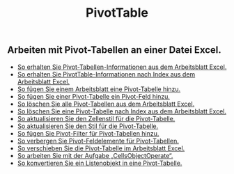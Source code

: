 ﻿---
title: PivotTable
second_title: Aspose.Cells Cloud Documen
type: docs
url: /de/pivottables/
aliases: [/working-with-pivot-tables/]
keywords: Working with pivot table on an Excel worksheet
description: So funktionieren Aspose.Cells Cloud REST APIs mit Pivot-Tabellen in einem Excel-Arbeitsblatt. SDK unterstützt verschiedene Entwicklungssprachen. Dazu gehören Android, C#, Go, Java, NodeJS, Perl, PHP, Python, Ruby und Swift
weight: 100
kwords: Excel, Office Cloud, REST API, Tabellenkalkulation, PDF, CSV, Json, Markdwon, PivotTables
---
## Arbeiten mit Pivot-Tabellen an einer Datei Excel.

- [So erhalten Sie Pivot-Tabellen-Informationen aus dem Arbeitsblatt Excel.](/cells/de/pivot-tables/get-all/)
- [So erhalten Sie PivotTable-Informationen nach Index aus dem Arbeitsblatt Excel.](/cells/de/pivot-tables/get/)
- [So fügen Sie einem Arbeitsblatt eine Pivot-Tabelle hinzu.](/cells/de/pivot-tables/add/)
- [So fügen Sie einer Pivot-Tabelle ein Pivot-Feld hinzu.](/cells/de/pivot-tables/add-pivot-field/)
- [So löschen Sie alle Pivot-Tabellen aus dem Arbeitsblatt Excel.](/cells/de/pivot-tables/clear/)
- [So löschen Sie eine Pivot-Tabelle nach Index aus dem Arbeitsblatt Excel.](/cells/de/pivot-tables/delete/)
- [So aktualisieren Sie den Zellenstil für die Pivot-Tabelle.](/cells/de/pivot-tables/format/)
- [So aktualisieren Sie den Stil für die Pivot-Tabelle.](/cells/de/pivot-tables/format-all/)
- [So fügen Sie Pivot-Filter für Pivot-Tabellen hinzu.](/cells/de/pivot-tables/add-filters/)
- [So verbergen Sie Pivot-Feldelemente für Pivot-Tabellen.](/cells/de/pivot-tables/hide-pivot-field-item/)
- [So verschieben Sie die Pivot-Tabelle im Arbeitsblatt Excel.](/cells/de/pivot-tables/move/)
- [So arbeiten Sie mit der Aufgabe „CellsObjectOperate“.](/cells/de/working-with-pivot-table-using-cellsobjectoperate-task/)
- [So konvertieren Sie ein Listenobjekt in eine Pivot-Tabelle.](/cells/de/pivot-tables/convert-table-to-pivottable/)

